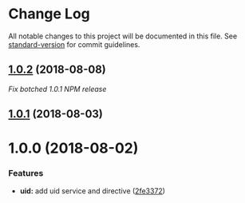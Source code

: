 # Change Log

All notable changes to this project will be documented in this file. See [standard-version](https://github.com/conventional-changelog/standard-version) for commit guidelines.

<a name="1.0.2"></a>
## [1.0.2](https://github.com/brandonherzog/ngx-uid/compare/v1.0.1...v1.0.2) (2018-08-08)
_Fix botched 1.0.1 NPM release_


<a name="1.0.1"></a>
## [1.0.1](https://github.com/brandonherzog/ngx-uid/compare/v1.0.0...v1.0.1) (2018-08-03)



<a name="1.0.0"></a>
# 1.0.0 (2018-08-02)


### Features

* **uid:** add uid service and directive ([2fe3372](https://github.com/brandonherzog/ngx-uid/commit/2fe3372))
